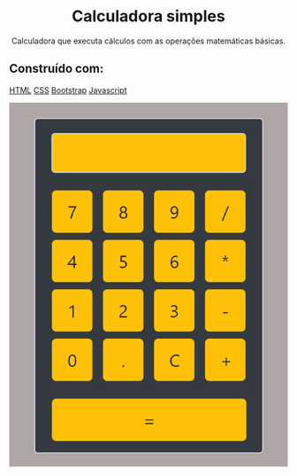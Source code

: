 <h1 align="center">
  Calculadora simples 
</h1>
<p align="center">
  Calculadora que executa cálculos com as operações matemáticas básicas.
</p>


  






## Construído com: 
 [HTML](https://www.w3schools.com/html/default.asp)  [CSS](https://maven.apache.org/)  [Bootstrap](https://getbootstrap.com/)  [Javascript](https://developer.mozilla.org/pt-BR/docs/Aprender/Getting_started_with_the_web/JavaScript_basico)







  ![](https://github.com/carlosuhlmann/calculadora/blob/master/calc.gif)













 


